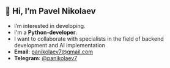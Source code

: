 ## 👋 Hi, I’m Pavel Nikolaev
- I’m interested in developing.
- I'm a **Python-developer**.
- I want to collaborate with specialists in the field of backend development and AI implementation
- **Email**: [panikolaev7@gmail.com](mailto:panikolaev7@gmail.com)
- **Telegram**: [@panikolaev7](mailto:@panikolaev7)



